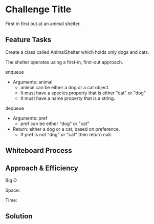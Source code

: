# Challenge Title

First in first out at an animal shelter.

## Feature Tasks

Create a class called AnimalShelter which holds only dogs and cats.

The shelter operates using a first-in, first-out approach.

enqueue

- Arguments: animal
  - animal can be either a dog or a cat object.
  - It must have a species property that is either "cat" or "dog"
  - It must have a name property that is a string.

dequeue

- Arguments: pref
  - pref can be either "dog" or "cat"
- Return: either a dog or a cat, based on preference.
  - If pref is not "dog" or "cat" then return null.

## Whiteboard Process
<!-- Embedded whiteboard image -->

## Approach & Efficiency
<!-- What approach did you take? Why? What is the Big O space/time for this approach? -->
Big O

Space:

Time:
## Solution
<!-- Show how to run your code, and examples of it in action -->


